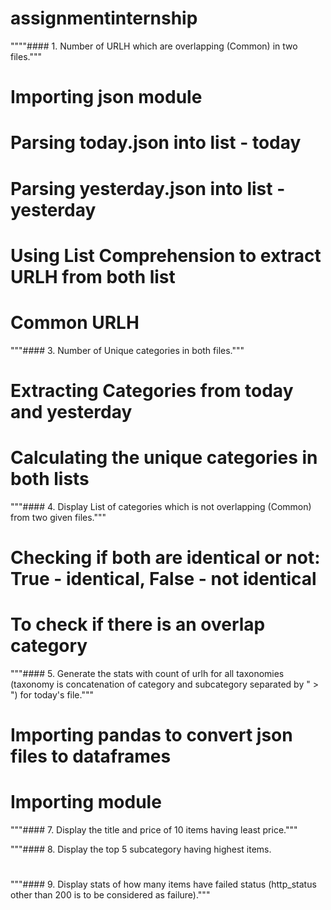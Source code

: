 # assignmentinternship

""""#### 1. Number of URLH which are overlapping (Common) in two files."""


# Importing json module


# Parsing today.json into list - today


# Parsing yesterday.json into list - yesterday


# Using List Comprehension to extract URLH from both list


# Common URLH


"""#### 3. Number of Unique categories in both files."""

# Extracting Categories from today and yesterday

# Calculating the unique categories in both lists


"""#### 4. Display List of categories which is not overlapping (Common) from two given files."""

# Checking if both are identical or not: True - identical, False - not identical


# To check if there is an overlap category


"""#### 5. Generate the stats with count of urlh for all taxonomies (taxonomy is concatenation of category and subcategory separated by " > ") for today's file."""

# Importing pandas to convert json files to dataframes


# Importing module



"""#### 7. Display the title and price of 10 items having least price."""


"""#### 8. Display the top 5 subcategory having highest items.

#
"""#### 9. Display stats of how many items have failed status (http_status other than 200 is to be considered as failure)."""
